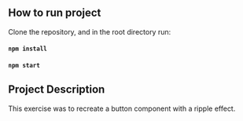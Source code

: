 ## How to run project

Clone the repository, and in the root directory run:

#### `npm install`
#### `npm start`

## Project Description

This exercise was to recreate a button component with a ripple effect. 
